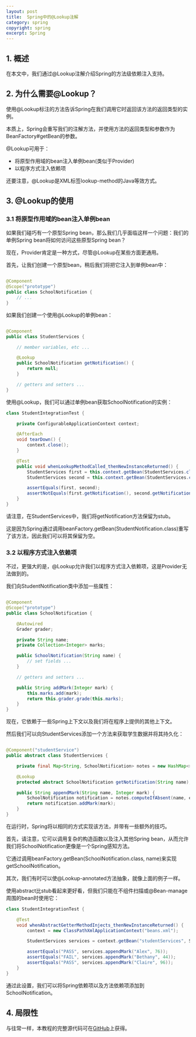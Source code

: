 ```yaml
---
layout: post
title:  Spring中的@Lookup注解
category: spring
copyright: spring
excerpt: Spring
---
```


## 1. 概述

在本文中，我们通过@Lookup注解介绍Spring的方法级依赖注入支持。

## 2. 为什么需要@Lookup？

使用@Lookup标注的方法告诉Spring在我们调用它时返回该方法的返回类型的实例。

本质上，Spring会重写我们的注解方法，并使用方法的返回类型和参数作为BeanFactory#getBean的参数。

@Lookup可用于：

+ 将原型作用域的bean注入单例bean(类似于Provider)
+ 以程序方式注入依赖项

还要注意，@Lookup是XML标签lookup-method的Java等效方式。

## 3. @Lookup的使用

### 3.1 将原型作用域的bean注入单例bean

如果我们碰巧有一个原型Spring bean，那么我们几乎面临这样一个问题：我们的单例Spring bean将如何访问这些原型Spring bean？

现在，Provider肯定是一种方式，尽管@Lookup在某些方面更通用。

首先，让我们创建一个原型bean，稍后我们将把它注入到单例bean中：

```java

@Component
@Scope("prototype")
public class SchoolNotification {
    // ...
}
```

如果我们创建一个使用@Lookup的单例bean：

```java

@Component
public class StudentServices {

    // member variables, etc ...

    @Lookup
    public SchoolNotification getNotification() {
        return null;
    }

    // getters and setters ... 
}
```

使用@Lookup，我们可以通过单例bean获取SchoolNotification的实例：

```java
class StudentIntegrationTest {

    private ConfigurableApplicationContext context;

    @AfterEach
    void tearDown() {
        context.close();
    }

    @Test
    public void whenLookupMethodCalled_thenNewInstanceReturned() {
        StudentServices first = this.context.getBean(StudentServices.class);
        StudentServices second = this.context.getBean(StudentServices.class);

        assertEquals(first, second);
        assertNotEquals(first.getNotification(), second.getNotification());
    }
}
```

请注意，在StudentServices中，我们将getNotification方法保留为stub。

这是因为Spring通过调用beanFactory.getBean(StudentNotification.class)重写了该方法，因此我们可以将其保留为空。

### 3.2 以程序方式注入依赖项

不过，更强大的是，@Lookup允许我们以程序方式注入依赖项，这是Provider无法做到的。

我们向StudentNotification类中添加一些属性：

```java

@Component
@Scope("prototype")
public class SchoolNotification {

    @Autowired
    Grader grader;

    private String name;
    private Collection<Integer> marks;

    public SchoolNotification(String name) {
        // set fields ...
    }

    // getters and setters ...

    public String addMark(Integer mark) {
        this.marks.add(mark);
        return this.grader.grade(this.marks);
    }
}
```

现在，它依赖于一些Spring上下文以及我们将在程序上提供的其他上下文。

然后我们可以向StudentServices添加一个方法来获取学生数据并将其持久化：

```java

@Component("studentService")
public abstract class StudentServices {

    private final Map<String, SchoolNotification> notes = new HashMap<>();

    @Lookup
    protected abstract SchoolNotification getNotification(String name);

    public String appendMark(String name, Integer mark) {
        SchoolNotification notification = notes.computeIfAbsent(name, exists -> getNotification(name));
        return notification.addMark(mark);
    }
}
```

在运行时，Spring将以相同的方式实现该方法，并带有一些额外的技巧。

首先，请注意，它可以调用复杂的构造函数以及注入其他Spring bean，从而允许我们将SchoolNotification更像是一个Spring感知方法。

它通过调用beanFactory.getBean(SchoolNotification.class, name)来实现getSchoolNotification。

其次，我们有时可以使@Lookup-annotated方法抽象，就像上面的例子一样。

使用abstract比stub看起来更好看，但我们只能在不组件扫描或@Bean-manage周围的bean时使用它：

```java
class StudentIntegrationTest {

    @Test
    void whenAbstractGetterMethodInjects_thenNewInstanceReturned() {
        context = new ClassPathXmlApplicationContext("beans.xml");

        StudentServices services = context.getBean("studentServices", StudentServices.class);

        assertEquals("PASS", services.appendMark("Alex", 76));
        assertEquals("FAIL", services.appendMark("Bethany", 44));
        assertEquals("PASS", services.appendMark("Claire", 96));
    }
}
```

通过此设置，我们可以将Spring依赖项以及方法依赖项添加到SchoolNotification。

## 4. 局限性


与往常一样，本教程的完整源代码可在[GitHub](https://github.com/tuyucheng7/taketoday-tutorial4j/tree/master/spring-modules/spring-di-3)上获得。
